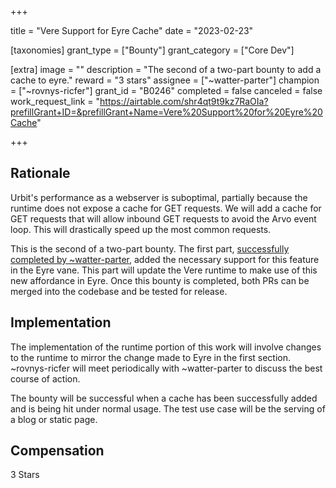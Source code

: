 +++

title = "Vere Support for Eyre Cache"
date = "2023-02-23"

[taxonomies]
grant_type = ["Bounty"]
grant_category = ["Core Dev"]

[extra]
image = ""
description = "The second of a two-part bounty to add a cache to eyre."
reward = "3 stars"
assignee = ["~watter-parter"]
champion = ["~rovnys-ricfer"]
grant_id = "B0246"
completed = false
canceled = false
work_request_link = "https://airtable.com/shr4qt9t9kz7RaOIa?prefillGrant+ID=&prefillGrant+Name=Vere%20Support%20for%20Eyre%20Cache"

+++

## Rationale

Urbit's performance as a webserver is suboptimal, partially because the runtime does not expose a cache for GET requests. We will add a cache for GET requests that will allow inbound GET requests to avoid the Arvo event loop. This will drastically speed up the most common requests.

This is the second of a two-part bounty. The first part, [successfully completed by ~watter-parter](https://github.com/urbit/urbit/pull/5927), added the necessary support for this feature in the Eyre vane. This part will update the Vere runtime to make use of this new affordance in Eyre. Once this bounty is completed, both PRs can be merged into the codebase and be tested for release.

## Implementation

The implementation of the runtime portion of this work will involve changes to the runtime to mirror the change made to Eyre in the first section. ~rovnys-ricfer will meet periodically with ~watter-parter to discuss the best course of action.

The bounty will be successful when a cache has been successfully added and is being hit under normal usage. The test use case will be the serving of a blog or static page.

## Compensation

3 Stars

